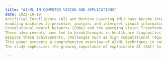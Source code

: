 ```yaml
---
title: "AI/ML IN COMPUTER VISION AND APPLICATIONS"
date: 2025-10-19
Artificial Intelligence (AI) and Machine Learning (ML) have become integral to the rapid advancements in Computer Vision (CV), 
enabling machines to perceive, analyze, and interpret visual information with human-like accuracy. From traditional image processing to deep learning-based architectures such as 
Convolutional Neural Networks (CNNs) and the emerging Vision Transformers (ViTs), AI/ML has significantly expanded the scope of computer vision applications.
These advancements have led to breakthroughs in healthcare diagnostics, autonomous driving, security and surveillance, agriculture, and industrial automation. 
Despite these achievements, challenges such as high computational requirements, data dependency, model interpretability, and ethical concerns remain critical research issues. 
This paper presents a comprehensive overview of AI/ML techniques in computer vision, highlighting their applications, comparative strengths (CNN vs. ViT), limitations, and future research directions. 
The study emphasizes the growing importance of explainable AI (XAI) to enhance trust, transparency, and reliability in computer vision systems.

---
```

